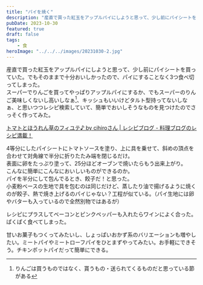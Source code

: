 ```yaml
---
title: "パイを焼く"
description: "産直で買った紅玉をアップルパイにしようと思って、少し前にパイシートを買っていた。でもそのままで十分おいしかったので、パイにすることなく3つ食べ切ってしまった。"
pubDate: 2023-10-30
featured: true
draft: false
tags:
    - 食
heroImage: "../../../images/20231030-2.jpg"
---
```


産直で買った紅玉をアップルパイにしようと思って、少し前にパイシートを買っていた。でもそのままで十分おいしかったので、パイにすることなく3つ食べ切ってしまった。  
スーパーでりんごを買ってやっぱりアップルパイにするか、でもスーパーのりんご美味しくないし高いしなぁ[^1]、キッシュもいいけどタルト型持ってないしなぁ、と思いつつレシピ検索していて、簡単でおいしそうなものを見つけたのでさっそく作ってみた。

[^1]: りんごは買うものではなく、貰うもの・送られてくるものだと思っている節がある

[トマトとほうれん草のフィユテ♪ by cihiroさん | レシピブログ - 料理ブログのレシピ満載！](https://s.recipe-blog.jp/profile/201680/recipe/1029637)

4等分にしたパイシートにトマトソースを塗り、上に具を乗せて、斜めの頂点を合わせて対角線で半分に折りたたみ端を閉じるだけ。  
表面に卵をたっぷり塗って、25分ほどオーブンで焼いたらもう出来上がり。  
こんなに簡単にこんなにおいしいものができるのか。  
パイを半分にして包んでるとき、餃子だ！と思った。  
小麦粉ベースの生地で具を包むのは同じだけど、蒸したり油で揚げるように焼くのが餃子、熱で焼き上げるのパイじゃない？工程が似ている。（パイ生地には卵やバターも入っているので全然別物ではあるが）

レシピにプラスしてベーコンとピンクペッパーも入れたらワインによく合った。ぱくぱく食べてしまった。

甘いお菓子もつくってみたいし、しょっぱいおかず系のバリエーションも増やしたい。ミートパイやミートローフパイをひとまずやってみたい。お手軽にできそう。チキンポットパイだって簡単にできる。
